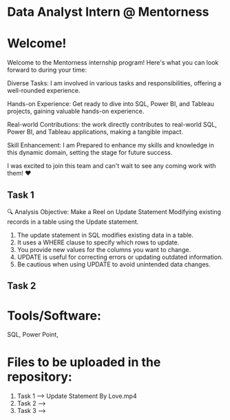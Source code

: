 
# Data Analyst Intern @ Mentorness

# Welcome!

Welcome to the Mentorness internship program! Here's what you can look forward to during your time:

Diverse Tasks: I am involved in various tasks and responsibilities, offering a well-rounded experience.

Hands-on Experience: Get ready to dive into SQL, Power BI, and Tableau projects, gaining valuable hands-on experience.

Real-world Contributions: the work directly contributes to real-world SQL, Power BI, and Tableau applications, making a tangible impact.

Skill Enhancement: I am Prepared to enhance my skills and knowledge in this dynamic domain, setting the stage for future success.

I was excited to join this team and can't wait to see any coming work with them! ❤️







 
## Task 1

🔍 Analysis Objective: Make a Reel on Update Statement Modifying existing records in a table using the Update statement.

1. The update statement in SQL modifies existing data in a table.
2. It uses a WHERE clause to specify which rows to update.
3. You provide new values for the columns you want to change.
4. UPDATE is useful for correcting errors or updating outdated information.
5. Be cautious when using UPDATE to avoid unintended data changes.


## Task 2




# Tools/Software:
SQL, Power Point, 

# Files to be uploaded in the repository:

  1. Task 1 --> Update Statement By Love.mp4
  2. Task 2 --> 
  3. Task 3 --> 
